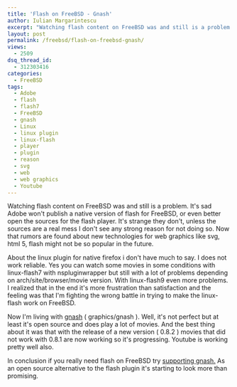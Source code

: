 ```yaml
---
title: 'Flash on FreeBSD - Gnash'
author: Iulian Margarintescu
excerpt: "Watching flash content on FreeBSD was and still is a problem. It\'s sad Adobe won\'t publish a native version of flash for FreeBSD, or even better open the sources for the flash player. It\'s strange they don\'t, unless the sources are a real mess I don\'t see any strong reason for not doing so. Now that rumors are found about new technologies for web graphics likesvg, html 5, flash might not be so popular in the future."
layout: post
permalink: /freebsd/flash-on-freebsd-gnash/
views:
  - 2509
dsq_thread_id:
  - 312303416
categories:
  - FreeBSD
tags:
  - Adobe
  - flash
  - flash7
  - FreeBSD
  - gnash
  - Linux
  - linux plugin
  - linux-flash
  - player
  - plugin
  - reason
  - svg
  - web
  - web graphics
  - Youtube
---
```

Watching flash content on FreeBSD was and still is a problem. It's sad Adobe won't publish a native version of flash for FreeBSD, or even better open the sources for the flash player. It's strange they don't, unless the sources are a real mess I don't see any strong reason for not doing so. Now that rumors are found about new technologies for web graphics like svg, html 5, flash might not be so popular in the future.<!--more-->

About the linux plugin for native firefox i don't have much to say. I does not work reliable. Yes you can watch some movies in some conditions with linux-flash7 with nspluginwrapper but still with a lot of problems depending on arch/site/browser/movie version. With linux-flash9 even more problems. I realized that in the end it's more frustration than satisfaction and the feeling was that I'm fighting the wrong battle in trying to make the linux-flash work on FreeBSD.

Now I'm living with [gnash][1] ( graphics/gnash ). Well, it's not perfect but at least it's open source and does play a lot of movies. And the best thing about it was that with the release of a new version ( 0.8.2 ) movies that did not work with 0.8.1 are now working so it's progressing. Youtube is working pretty well also.

In conclusion if you really need flash on FreeBSD try [supporting gnash.][1] As an open source alternative to the flash plugin it's starting to look more than promising.

 [1]: http://www.gnu.org/software/gnash/ "Gnash"